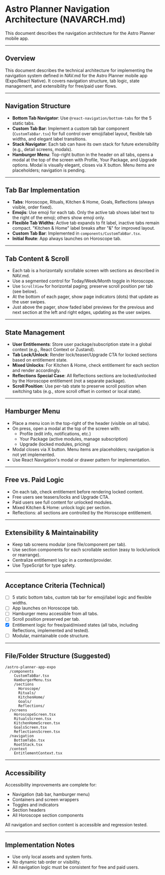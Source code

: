# Astro Planner Navigation Architecture (NAVARCH.md)

This document describes the navigation architecture for the Astro Planner mobile app.

---

## Overview
This document describes the technical architecture for implementing the navigation system defined in NAV.md for the Astro Planner mobile app (Expo/React Native). It covers navigation structure, tab logic, state management, and extensibility for free/paid user flows.

---

## Navigation Structure

- **Bottom Tab Navigator**: Use `@react-navigation/bottom-tabs` for the 5 static tabs.
- **Custom Tab Bar**: Implement a custom tab bar component (`CustomTabBar.tsx`) for full control over emoji/label layout, flexible tab widths, and elegant label transitions.
- **Stack Navigator**: Each tab can have its own stack for future extensibility (e.g., detail screens, modals).
- **Hamburger Menu**: Top-right button in the header on all tabs, opens a modal at the top of the screen with Profile, Your Package, and Upgrade options. Modal is visually elegant, closes via X button. Menu items are placeholders; navigation is pending.

---

## Tab Bar Implementation

- **Tabs**: Horoscope, Rituals, Kitchen & Home, Goals, Reflections (always visible, order fixed).
- **Emojis**: Use emoji for each tab. Only the active tab shows label text to the right of the emoji; others show emoji only.
- **Flexible Tab Widths**: Active tab expands to fit label, inactive tabs remain compact. "Kitchen & Home" label breaks after "&" for improved layout.
- **Custom Tab Bar**: Implemented in `components/CustomTabBar.tsx`.
- **Initial Route**: App always launches on Horoscope tab.

---


## Tab Content & Scroll

- Each tab is a horizontally scrollable screen with sections as described in NAV.md.
- Use a segmented control for Today/Week/Month toggle in Horoscope.
- Use `ScrollView` for horizontal paging; preserve scroll position per tab (see below).
- At the bottom of each pager, show page indicators (dots) that update as the user swipes.
- Just above the pager, show faded label previews for the previous and next section at the left and right edges, updating as the user swipes.

---

## State Management


- **User Entitlements**: Store user package/subscription state in a global context (e.g., React Context or Zustand).
- **Tab Lock/Unlock**: Render lock/teaser/Upgrade CTA for locked sections based on entitlement state.
- **Mixed Unlocks**: For Kitchen & Home, check entitlement for each section and render accordingly.
- **Reflections Special Case**: All Reflections sections are locked/unlocked by the Horoscope entitlement (not a separate package).
- **Scroll Position**: Use per-tab state to preserve scroll position when switching tabs (e.g., store scroll offset in context or local state).

---

## Hamburger Menu

- Place a menu icon in the top-right of the header (visible on all tabs).
- On press, open a modal at the top of the screen with:
  - Profile (edit info, notifications, etc.)
  - Your Package (active modules, manage subscription)
  - Upgrade (locked modules, pricing)
- Modal closes via X button. Menu items are placeholders; navigation is not yet implemented.
- Use React Navigation's modal or drawer pattern for implementation.

---

## Free vs. Paid Logic

- On each tab, check entitlement before rendering locked content.
- Free users see teasers/locks and Upgrade CTA.
- Paid users see full content for unlocked modules.
- Mixed Kitchen & Home: unlock logic per section.
- Reflections: all sections are controlled by the Horoscope entitlement.

---

## Extensibility & Maintainability

- Keep tab screens modular (one file/component per tab).
- Use section components for each scrollable section (easy to lock/unlock or rearrange).
- Centralize entitlement logic in a context/provider.
- Use TypeScript for type safety.

---

## Acceptance Criteria (Technical)

- [ ] 5 static bottom tabs, custom tab bar for emoji/label logic and flexible widths.
- [ ] App launches on Horoscope tab.
- [ ] Hamburger menu accessible from all tabs.
- [ ] Scroll position preserved per tab.
- [x] Entitlement logic for free/paid/mixed states (all tabs, including Reflections, implemented and tested).
- [ ] Modular, maintainable code structure.

---

## File/Folder Structure (Suggested)

```
/astro-planner-app-expo
  /components
    CustomTabBar.tsx
    HamburgerMenu.tsx
    /sections
      Horoscope/
      Rituals/
      KitchenHome/
      Goals/
      Reflections/
  /screens
    HoroscopeScreen.tsx
    RitualsScreen.tsx
    KitchenHomeScreen.tsx
    GoalsScreen.tsx
    ReflectionsScreen.tsx
  /navigation
    BottomTabs.tsx
    RootStack.tsx
  /context
    EntitlementContext.tsx
```

---

## Accessibility
Accessibility improvements are complete for:
- Navigation (tab bar, hamburger menu)
- Containers and screen wrappers
- Toggles and indicators
- Section headers
- All Horoscope section components

All navigation and section content is accessible and regression tested.

---

## Implementation Notes
- Use only local assets and system fonts.
- No dynamic tab order or visibility.
- All navigation logic must be consistent for free and paid users.
